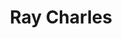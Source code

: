 ---
title: "Ray Charles"
summary: "Ray Charles was an American singer, songwriter, musician, and composer. He was inducted into Rock And Roll Hall of Fame in 1986 . **For the leader of the Ray Charles Singers, see .** **For the co-writer of the songs \"Frenesi\" and \"South\", see **"
image: "ray-charles.jpg"
apple_music_artist_url: "https://music.apple.com/gb/artist/ray-charles/160926"
---